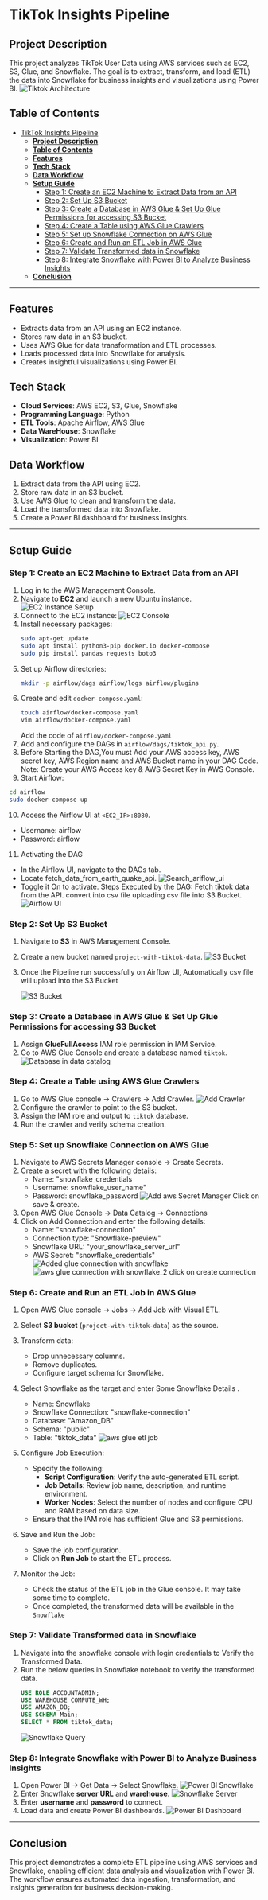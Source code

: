 # TikTok Insights Pipeline

## **Project Description**
This project analyzes TikTok User Data  using AWS services such as EC2, S3, Glue, and Snowflake. The goal is to extract, transform, and load (ETL) the data into Snowflake for business insights and visualizations using Power BI.
![Tiktok Architecture](images/Updated_tiktok_sights_arc.svg)

## **Table of Contents**
- [TikTok Insights Pipeline](#tiktok-insights-pipeline)
  - [**Project Description**](#project-description)
  - [**Table of Contents**](#table-of-contents)
  - [**Features**](#features)
  - [**Tech Stack**](#tech-stack)
  - [**Data Workflow**](#data-workflow)
  - [**Setup Guide**](#setup-guide)
    - [Step 1: Create an EC2 Machine to Extract Data from an API](#step-1-create-an-ec2-machine-to-extract-data-from-an-api)
    - [Step 2: Set Up S3 Bucket](#step-2-set-up-s3-bucket)
    - [Step 3: Create a Database in AWS Glue \& Set Up Glue Permissions for accessing S3 Bucket](#step-3-create-a-database-in-aws-glue--set-up-glue-permissions-for-accessing-s3-bucket)
    - [Step 4: Create a Table using AWS Glue Crawlers](#step-4-create-a-table-using-aws-glue-crawlers)
    - [Step 5: Set up Snowflake Connection on AWS Glue](#step-5-set-up-snowflake-connection-on-aws-glue)
    - [Step 6: Create and Run an ETL Job in AWS Glue](#step-6-create-and-run-an-etl-job-in-aws-glue)
    - [Step 7:  Validate Transformed data in Snowflake](#step-7--validate-transformed-data-in-snowflake)
    - [Step 8: Integrate Snowflake with Power BI to Analyze Business Insights](#step-8-integrate-snowflake-with-power-bi-to-analyze-business-insights)
  - [**Conclusion**](#conclusion)

---
## **Features**
- Extracts data from an API using an EC2 instance.
- Stores raw data in an S3 bucket.
- Uses AWS Glue for data transformation and ETL processes.
- Loads processed data into Snowflake for analysis.
- Creates insightful visualizations using Power BI.

## **Tech Stack**
- **Cloud Services**: AWS EC2, S3, Glue, Snowflake
- **Programming Language**: Python
- **ETL Tools**: Apache Airflow, AWS Glue
- **Data WareHouse**: Snowflake
- **Visualization**: Power BI

## **Data Workflow**
1. Extract data from the API using EC2.
2. Store raw data in an S3 bucket.
3. Use AWS Glue to clean and transform the data.
4. Load the transformed data into Snowflake.
5. Create a Power BI dashboard for business insights.

---
## **Setup Guide**

### Step 1: Create an EC2 Machine to Extract Data from an API
1. Log in to the AWS Management Console.
2. Navigate to **EC2** and launch a new Ubuntu instance.
   ![EC2 Instance Setup](images/aws_ec2_ubuntu_setup.png)
3. Connect to the EC2 instance:
   ![EC2 Console](images/ec2_console.png)
4. Install necessary packages:
   ```bash
   sudo apt-get update
   sudo apt install python3-pip docker.io docker-compose
   sudo pip install pandas requests boto3
   ```
5. Set up Airflow directories:
   ```bash
   mkdir -p airflow/dags airflow/logs airflow/plugins
   ```
6. Create and edit `docker-compose.yaml`:
   ```bash
   touch airflow/docker-compose.yaml
   vim airflow/docker-compose.yaml
   ```
   Add the code of  `airflow/docker-compose.yaml`  
7. Add and configure the DAGs in `airflow/dags/tiktok_api.py`.
8. Before Starting the DAG,You must  Add your AWS access key, AWS secret key, AWS Region name and AWS Bucket name in your DAG Code. 
   Note: Create your AWS Access key &  AWS Secret Key in AWS Console.
9.  Start Airflow:
   ```bash
   cd airflow
   sudo docker-compose up
   ```
10. Access the Airflow UI at `<EC2_IP>:8080`.
   - Username: airflow
   - Password: airflow
11. Activating the DAG
   - In the Airflow UI, navigate to the DAGs tab.
   - Locate fetch_data_from_earth_quake_api.
   ![Search_ariflow_ui](images/search_tiktok_pipeline_in_airflow_ui_updated.png)
   - Toggle it On to activate.
Steps Executed by the DAG:
Fetch tiktok  data from the API.
convert into csv file
uploading csv file into S3 Bucket.
![Airflow UI](images/tiktok_data_pipeline_on_s3.png)

### Step 2: Set Up S3 Bucket
1. Navigate to **S3** in AWS Management Console.
2. Create a new bucket named `project-with-tiktok-data`.
   ![S3 Bucket](images/create_s3_bucket.png)
3. Once the Pipeline run successfully on Airflow UI, Automatically csv file will upload into the S3 Bucket
   
   ![S3 Bucket](images/csv_file_in_s3_bucket.png)


### Step 3: Create a Database in AWS Glue & Set Up Glue Permissions for accessing S3 Bucket
1. Assign **GlueFullAccess** IAM role permission in IAM Service.
2. Go to AWS Glue Console  and create a database named `tiktok`.   
   ![Database in data catalog](images/Database_indatacatalog.png)

### Step 4: Create a Table using AWS Glue Crawlers
1. Go to AWS Glue console → Crawlers → Add Crawler.
   ![Add Crawler](images/create_crawlers_In_data_catalog.png)
2. Configure the crawler to point to the S3 bucket.
3. Assign the IAM role and output to `tiktok` database.
4. Run the crawler and verify schema creation.

### Step 5: Set up Snowflake Connection on AWS Glue 
1. Navigate to AWS Secrets Manager console → Create Secrets.
2. Create a secret with the following details:
   - Name: "snowflake_credentials
   - Username: snowflake_user_name"
   - Password: snowflake_password
   ![Add aws Secret Manager](images/aws_secret_manager.jpg)
   Click on save & create.
3. Open AWS Glue Console → Data Catalog → Connections
4. Click on Add Connection and enter the following details:
   - Name: "snowflake-connection"
   - Connection type: "Snowflake-preview"
   - Snowflake URL: "your_snowflake_server_url"
   - AWS Secret: "snowflake_credentials"
   ![Added glue connection with snowflake](images/aws_glue_connections_tab_snowflake.jpg)
   ![aws glue connection with snowflake_2](images/aws_glue_connections_tab_snowflake_2.jpg)
   click on create connection


### Step 6: Create and Run an ETL Job in AWS Glue
1. Open AWS Glue console → Jobs → Add Job with Visual ETL.
2. Select **S3 bucket** (`project-with-tiktok-data`) as the source.
3. Transform data:
   - Drop unnecessary columns.
   - Remove duplicates.
   - Configure target schema for Snowflake.
4. Select Snowflake as the target and enter Some Snowflake Details .
   - Name: Snowflake
   - Snowflake Connection: "snowflake-connection"
   - Database: "Amazon_DB"
   - Schema: "public"
   - Table: "tiktok_data"
   ![aws glue etl job](images/Etl_job_etl.png)
5. Configure Job Execution:
   - Specify the following:
     - **Script Configuration**: Verify the auto-generated ETL script.
     - **Job Details**: Review job name, description, and runtime environment.
     - **Worker Nodes**: Select the number of nodes and configure CPU and RAM based on data size.
   - Ensure that the IAM role has sufficient Glue and S3 permissions.


6. Save and Run the Job:
   - Save the job configuration.
   - Click on **Run Job** to start the ETL process.

7. Monitor the Job:
   - Check the status of the ETL job in the Glue console. It may take some time to complete.
   - Once completed, the transformed data will be available in the `Snowflake` 


### Step 7:  Validate Transformed data in Snowflake 
1. Navigate into the snowflake console with login credentials to Verify the Transformed Data.
2. Run the below queries in Snowflake notebook to verify the transformed data.
   ```sql
   USE ROLE ACCOUNTADMIN;
   USE WAREHOUSE COMPUTE_WH;
   USE AMAZON_DB;
   USE SCHEMA Main;
   SELECT * FROM tiktok_data;
   ```
   ![Snowflake Query](images/Snowflake_query_execution.png)

### Step 8: Integrate Snowflake with Power BI to Analyze Business Insights
1. Open Power BI → Get Data → Select Snowflake.
   ![Power BI Snowflake](images/Get_data_snowflake.png)
2. Enter Snowflake **server URL** and **warehouse**.
   ![Snowflake Server](images/Snowflake_server_address.png)
3. Enter **username** and **password** to connect.
4. Load data and create Power BI dashboards.
   ![Power BI Dashboard](images/tiktok_dashboard_in_powerbi.png)

---
## **Conclusion**
This project demonstrates a complete ETL pipeline using AWS services and Snowflake, enabling efficient data analysis and visualization with Power BI. The workflow ensures automated data ingestion, transformation, and insights generation for business decision-making.

